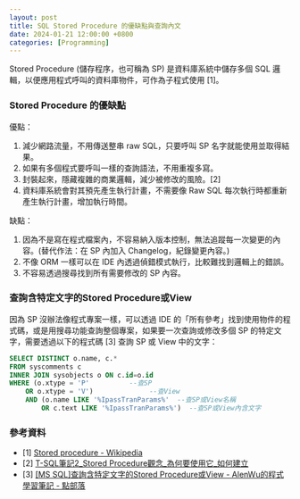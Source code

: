 ```yaml
---
layout: post
title: SQL Stored Procedure 的優缺點與查詢內文
date: 2024-01-21 12:00:00 +0800
categories: [Programming]
---
```


Stored Procedure (儲存程序，也可稱為 SP) 是資料庫系統中儲存多個 SQL 邏輯，以便應用程式呼叫的資料庫物件，可作為子程式使用 \[1\]。

### Stored Procedure 的優缺點

優點：

1. 減少網路流量，不用傳送整串 raw SQL，只要呼叫 SP 名字就能使用並取得結果。
2. 如果有多個程式要呼叫一樣的查詢語法，不用重複多寫。
3. 封裝起來，隱藏複雜的商業邏輯，減少被修改的風險。\[2\]
4. 資料庫系統會對其預先產生執行計畫，不需要像 Raw SQL 每次執行時都重新產生執行計畫，增加執行時間。

缺點：

1. 因為不是寫在程式檔案內，不容易納入版本控制，無法追蹤每一次變更的內容。(替代作法：在 SP 內加入 Changelog，紀錄變更內容。)
2. 不像 ORM 一樣可以在 IDE 內透過偵錯模式執行，比較難找到邏輯上的錯誤。
3. 不容易透過搜尋找到所有需要修改的 SP 內容。

### 查詢含特定文字的Stored Procedure或View

因為 SP 沒辦法像程式專案一樣，可以透過 IDE 的「所有參考」找到使用物件的程式碼，或是用搜尋功能查詢整個專案，如果要一次查詢或修改多個 SP 的特定文字，需要透過以下的程式碼 \[3\] 查詢 SP 或 View 中的文字：

``` sql
SELECT DISTINCT o.name, c.*
FROM syscomments c
INNER JOIN sysobjects o ON c.id=o.id
WHERE (o.xtype = 'P'          --查SP
    OR o.xtype = 'V')              --查View
    AND (o.name LIKE '%IpassTranParams%'  --查SP或View名稱
        OR c.text LIKE '%IpassTranParams%')  --查SP或View內含文字
```

### 參考資料

- \[1\] [Stored procedure - Wikipedia](https://en.wikipedia.org/wiki/Stored_procedure)
- \[2\] [T-SQL筆記2\_Stored Procedure觀念\_為何要使用它\_如何建立](https://coolmandiary.blogspot.com/2018/02/t-sql2stored-procedure.html)
- \[3\] [\[MS SQL\]查詢含特定文字的Stored Procedure或View - AlenWu的程式學習筆記 - 點部落](https://dotblogs.com.tw/AlenWu_coding_blog/2019/03/12/102752)